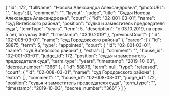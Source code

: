 {
    "id": 172,
    "fullName": "Носова Александра Александровна",
    "photoURL": "",
    "tags": [],
    "comment": "",
    "layout": "judge",
    "title": "Судья Носова Александра Александровна",
    "court": {
        "id": "02-001-03-01",
        "name": "суд Витебского района",
        "position": "судья и заместитель председателя суда",
        "termType": "years",
        "term": 5,
        "description": "c 03.10.2019, на срок 5 лет, по указу 366",
        "timestamp": "03.10.2019"
    },
    "previousCourt": {
        "id": "02-008-03-01",
        "name": "суд Городокского района"
    },
    "career": [
        {
            "id": 58875,
            "term": 5,
            "type": "appointed",
            "court": {
                "id": "02-001-03-01",
                "name": "суд Витебского района"
            },
            "extra": [],
            "comment": "",
            "house_id": "02-001-03-01",
            "judge_id": 172,
            "position": "судья и заместитель председателя суда",
            "term_type": "years",
            "timestamp": "2019-10-03",
            "decree_number": "366"
        },
        {
            "id": 58876,
            "term": null,
            "type": "released",
            "court": {
                "id": "02-008-03-01",
                "name": "суд Городокского района"
            },
            "extra": [],
            "comment": "",
            "house_id": "02-008-03-01",
            "judge_id": 172,
            "position": "судья и заместитель председателя суда",
            "term_type": "",
            "timestamp": "2019-10-03",
            "decree_number": "366"
        }
    ]
}